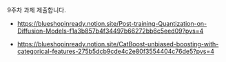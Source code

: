 9주차 과제 제출합니다.

- https://blueshopinready.notion.site/Post-training-Quantization-on-Diffusion-Models-f1a3b857b4f34497b66272bb6c5eed09?pvs=4

- https://blueshopinready.notion.site/CatBoost-unbiased-boosting-with-categorical-features-275b5dcb9cde4c2e80f3554404c76de5?pvs=4